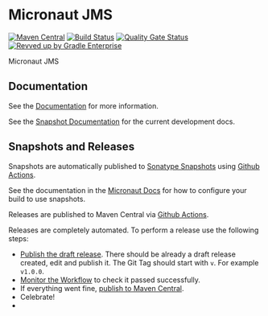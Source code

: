 # Micronaut JMS

[![Maven Central](https://img.shields.io/maven-central/v/io.micronaut.jms/micronaut-jms-core.svg?label=Maven%20Central)](https://search.maven.org/search?q=g:%22io.micronaut.jms%22%20AND%20a:%22micronaut-jms-core%22)
[![Build Status](https://github.com/micronaut-projects/micronaut-jms/workflows/Java%20CI/badge.svg)](https://github.com/micronaut-projects/micronaut-jms/actions)
[![Quality Gate Status](https://sonarcloud.io/api/project_badges/measure?project=micronaut-projects_micronaut-jms&metric=alert_status)](https://sonarcloud.io/summary/new_code?id=micronaut-projects_micronaut-jms)
[![Revved up by Gradle Enterprise](https://img.shields.io/badge/Revved%20up%20by-Gradle%20Enterprise-06A0CE?logo=Gradle&labelColor=02303A)](https://ge.micronaut.io/scans)

Micronaut JMS

## Documentation

See the [Documentation](https://micronaut-projects.github.io/micronaut-jms/1.0.x/guide/) for more information.

See the [Snapshot Documentation](https://micronaut-projects.github.io/micronaut-jms/snapshot/guide/) for the current development docs.

## Snapshots and Releases

Snapshots are automatically published to [Sonatype Snapshots](https://s01.oss.sonatype.org/content/repositories/snapshots/io/micronaut/) using [Github Actions](https://github.com/micronaut-projects/micronaut-jms/actions).

See the documentation in the [Micronaut Docs](https://docs.micronaut.io/latest/guide/index.html#usingsnapshots) for how to configure your build to use snapshots.

Releases are published to Maven Central via [Github Actions](https://github.com/micronaut-projects/micronaut-jms/actions).

Releases are completely automated. To perform a release use the following steps:

* [Publish the draft release](https://github.com/micronaut-projects/micronaut-jms/releases). There should be already a draft release created, edit and publish it. The Git Tag should start with `v`. For example `v1.0.0`.
* [Monitor the Workflow](https://github.com/micronaut-projects/micronaut-jms/actions?query=workflow%3ARelease) to check it passed successfully.
* If everything went fine, [publish to Maven Central](https://github.com/micronaut-projects/micronaut-jms/actions?query=workflow%3A"Maven+Central+Sync").
* Celebrate!
*
